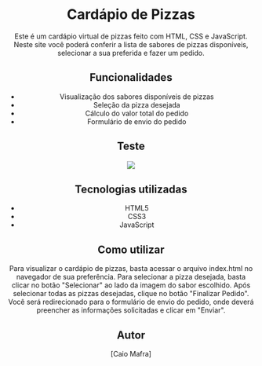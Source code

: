 <div align="center">
  

# Cardápio de Pizzas

Este é um cardápio virtual de pizzas feito com HTML, CSS e JavaScript. Neste site você poderá conferir a lista de sabores de pizzas disponíveis, selecionar a sua preferida e fazer um pedido.

## Funcionalidades

- Visualização dos sabores disponíveis de pizzas
- Seleção da pizza desejada
- Cálculo do valor total do pedido
- Formulário de envio do pedido


## Teste

<img src="images/Pizzaria.gif"/>

## Tecnologias utilizadas

- HTML5
- CSS3
- JavaScript

## Como utilizar

Para visualizar o cardápio de pizzas, basta acessar o arquivo index.html no navegador de sua preferência. Para selecionar a pizza desejada, basta clicar no botão "Selecionar" ao lado da imagem do sabor escolhido. Após selecionar todas as pizzas desejadas, clique no botão "Finalizar Pedido". Você será redirecionado para o formulário de envio do pedido, onde deverá preencher as informações solicitadas e clicar em "Enviar".

## Autor

[Caio Mafra]







<div>
